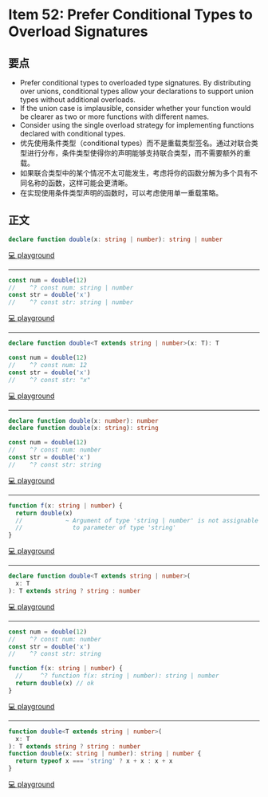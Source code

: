 # Item 52: Prefer Conditional Types to Overload Signatures

## 要点

- Prefer conditional types to overloaded type signatures. By distributing over unions, conditional types allow your declarations to support union types without additional overloads.
- If the union case is implausible, consider whether your function would be clearer as two or more functions with different names.
- Consider using the single overload strategy for implementing functions declared with conditional types.
- 优先使用条件类型（conditional types）而不是重载类型签名。通过对联合类型进行分布，条件类型使得你的声明能够支持联合类型，而不需要额外的重载。
- 如果联合类型中的某个情况不太可能发生，考虑将你的函数分解为多个具有不同名称的函数，这样可能会更清晰。
- 在实现使用条件类型声明的函数时，可以考虑使用单一重载策略。

## 正文

```ts
declare function double(x: string | number): string | number
```

[💻 playground](https://www.typescriptlang.org/play/?ts=5.4.5#code/CYUwxgNghgTiAEAzArgOzAFwJYHtX2B2QCMIQAKADwC54BnDGLVAc3gB95VkBbYkGAEpaDJqw5de-GAG4AUEA)

---

```ts
const num = double(12)
//    ^? const num: string | number
const str = double('x')
//    ^? const str: string | number
```

[💻 playground](https://www.typescriptlang.org/play/?ts=5.4.5#code/CYUwxgNghgTiAEAzArgOzAFwJYHtX2B2QCMIQAKADwC54BnDGLVAc3gB95VkBbYkGAEpaDJqw5de-GAG4AUGDwNJPeAF4CRUhQCMAJkHyA9Efhn4APQD88RamXceIxszadH0hUoz1G6zSRk5ADklMGGcibmljZ2yqLOYm4qnkA)

---

```ts
declare function double<T extends string | number>(x: T): T

const num = double(12)
//    ^? const num: 12
const str = double('x')
//    ^? const str: "x"
```

[💻 playground](https://www.typescriptlang.org/play/?ts=5.4.5#code/CYUwxgNghgTiAEAzArgOzAFwJYHtX2B2QCMIQAeAFXhAA8MRVgBneZjGLVAc3gB94qZAFtiIGAD4AFLQBc8SgEp5lANwAodWDztBI+AF4CRUiCkBGAEyKNAelvxH8AHoB+eNtS6hw+Va06GGwchsYkZFIA5LSRNur2Ti7unrrsMPIARLQZ6kA)

---

```ts
declare function double(x: number): number
declare function double(x: string): string

const num = double(12)
//    ^? const num: number
const str = double('x')
//    ^? const str: string
```

[💻 playground](https://www.typescriptlang.org/play/?ts=5.4.5#code/CYUwxgNghgTiAEAzArgOzAFwJYHtX2B2QCMIQAKADwC55VkBbYkGASlvqZYG4AoUSLAQp02PASKkKNeAGcMMLKgDm7OQqXK+vMHnl1G8ALwSSZcgEYATKz4B6O-CfwAegH54u1Ps4dGzGB09DHUYY1MpcgBySijbXgdnVw8vfXkYWnTNXiA)

---

```ts
function f(x: string | number) {
  return double(x)
  //            ~ Argument of type 'string | number' is not assignable
  //              to parameter of type 'string'
}
```

[💻 playground](https://www.typescriptlang.org/play/?ts=5.4.5#code/CYUwxgNghgTiAEAzArgOzAFwJYHtX2B2QCMIQAKADwC55VkBbYkGASlvqZYG4AoUSLAQp02PASKkKNeAGcMMLKgDm7OQqXK+vMHnl1G8ALwSSZcgEYATKz4B6O-CfwAegH54u1Ps4dGzGB09DHUYY1MpcgBySijbXgdnVw8vfXkYWnTNXhFMXHxEKkyNFXgAHwMuNngAb14nOAxkGHxCM2l4p0SknqcAP3gAQRhlRhBUEJxEeAwATwAHBCis0orOAKj4LFk6HBCoWVksZVQoKXr4bt7ejBx4edgoBhAMFngpmYWlleUo3gBfXhAA)

---

```ts
declare function double<T extends string | number>(
  x: T
): T extends string ? string : number
```

[💻 playground](https://www.typescriptlang.org/play/?ts=5.4.5#code/CYUwxgNghgTiAEAzArgOzAFwJYHtX2B2QCMIQAeAFXhAA8MRVgBneZjGLVAc3gB94qZAFtiIGAD4AFACh48WgC54lGQEpl1Ogyat2nHvAD8bDl17Kho8QG4ZQA)

---

```ts
const num = double(12)
//    ^? const num: number
const str = double('x')
//    ^? const str: string

function f(x: string | number) {
  //     ^? function f(x: string | number): string | number
  return double(x) // ok
}
```

[💻 playground](https://www.typescriptlang.org/play/?ts=5.4.5#code/CYUwxgNghgTiAEAzArgOzAFwJYHtX2B2QCMIQAeAFXhAA8MRVgBneZjGLVAc3gB94qZAFtiIGAD4AFACh48WgC54lGQEpl1Ogyat2nHvAD8bDl17Kho8QG4ZYPO0Ej4AXgJFSIKQEYATGp2APRB8vIAeiYOqE5WliJiMPaOGKYwbh4kZFIA5LQ5gTIhYfCR8NFO+sr65jIyKOjYeEhSSmnm-M7WMGrwAN5y8MUlZQ2YuPiIrdVmhgJWiRrtc12Jg3AYyDD4hFnetIHyxTgA1jIAvjJAA)

---

```ts
function double<T extends string | number>(
  x: T
): T extends string ? string : number
function double(x: string | number): string | number {
  return typeof x === 'string' ? x + x : x + x
}
```

[💻 playground](https://www.typescriptlang.org/play/?ts=5.4.5#code/GYVwdgxgLglg9mABAEziARgGwKYB4Aqi2AHlNmMgM6KVQBOMYA5ogD6JggC262dAfAAoAUIkTEAXInzCAlFMIkyFarQbNEAfhr1GLKZx58A3MNCRYCFGizZBknepbtDvOvMd62Hbm8QBvUUQ6bCgQOiQoAE8AB2w4YHFEAF5UxAByNT10rSSAaiSpYkQC4lMAX2EgA)
